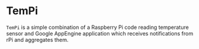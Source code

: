 TemPi
=====

`TemPi` is a simple combination of a Raspberry Pi code reading temperature sensor and Google AppEngine application which receives notifications from rPi and aggregates them. 
